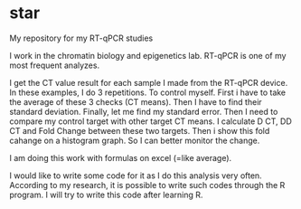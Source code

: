 # star
My repository for my RT-qPCR studies

I work in the chromatin biology and epigenetics lab. RT-qPCR is one of my most frequent analyzes.

I get the CT value result for each sample I made from the RT-qPCR device.
In these examples, I do 3 repetitions. To control myself.
First i have to take the average of these 3 checks (CT means). Then I have to find their standard deviation. Finally, let me find my standard error.
Then I need to compare my control target with other target CT means. I calculate D CT, DD CT and Fold Change between these two targets.
Then i show this fold cahange on a histogram graph. So I can better monitor the change.

I am doing this work with formulas on excel (=like average).

I would like to write some code for it as I do this analysis very often.
According to my research, it is possible to write such codes through the R program.
I will try to write this code after learning R.

